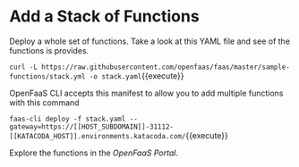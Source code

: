 # Add a Stack of Functions #

Deploy a whole set of functions. Take a look at this YAML file and see of the functions is provides.

`curl -L https://raw.githubusercontent.com/openfaas/faas/master/sample-functions/stack.yml -o stack.yaml`{{execute}}

 OpenFaaS CLI accepts this manifest to allow you to add multiple functions with this command

 `faas-cli deploy -f stack.yaml --gateway=https://[[HOST_SUBDOMAIN]]-31112-[[KATACODA_HOST]].environments.katacoda.com/`{{execute}}

 Explore the functions in the _OpenFaaS Portal_.